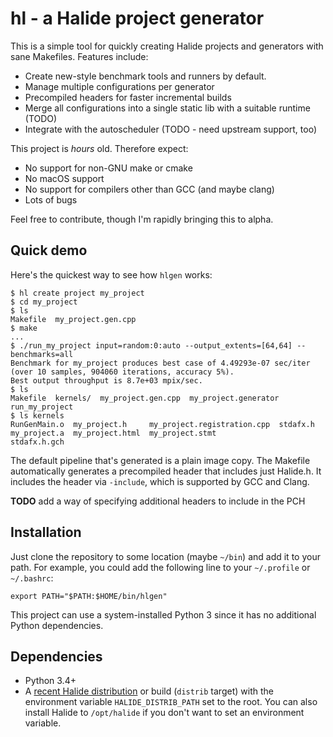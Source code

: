 # hl - a Halide project generator

This is a simple tool for quickly creating Halide projects and generators with
sane Makefiles. Features include:

* Create new-style benchmark tools and runners by default.
* Manage multiple configurations per generator
* Precompiled headers for faster incremental builds
* Merge all configurations into a single static lib with a suitable runtime (TODO)
* Integrate with the autoscheduler (TODO - need upstream support, too)

This project is _hours_ old. Therefore expect:

* No support for non-GNU make or cmake
* No macOS support
* No support for compilers other than GCC (and maybe clang)
* Lots of bugs

Feel free to contribute, though I'm rapidly bringing this to alpha.

## Quick demo

Here's the quickest way to see how `hlgen` works: 

    $ hl create project my_project
    $ cd my_project
    $ ls
    Makefile  my_project.gen.cpp
    $ make
    ...
    $ ./run_my_project input=random:0:auto --output_extents=[64,64] --benchmarks=all
    Benchmark for my_project produces best case of 4.49293e-07 sec/iter (over 10 samples, 904060 iterations, accuracy 5%).
    Best output throughput is 8.7e+03 mpix/sec.
    $ ls
    Makefile  kernels/  my_project.gen.cpp  my_project.generator  run_my_project
    $ ls kernels
    RunGenMain.o  my_project.h     my_project.registration.cpp  stdafx.h
    my_project.a  my_project.html  my_project.stmt              stdafx.h.gch

The default pipeline that's generated is a plain image copy. The Makefile automatically generates
a precompiled header that includes just Halide.h. It includes the header via `-include`, which is
supported by GCC and Clang.

**TODO** add a way of specifying additional headers to include in the PCH

## Installation

Just clone the repository to some location (maybe `~/bin`) and add it to your path. For example, you could add the
following line to your `~/.profile` or `~/.bashrc`:

    export PATH="$PATH:$HOME/bin/hlgen"

This project can use a system-installed Python 3 since it has no additional Python dependencies.

## Dependencies

* Python 3.4+
* A [recent Halide distribution](https://buildbot.halide-lang.org/) or build (`distrib` target) with the environment
  variable `HALIDE_DISTRIB_PATH` set to the root. You can also install Halide to `/opt/halide` if you don't want to set
  an environment variable.
